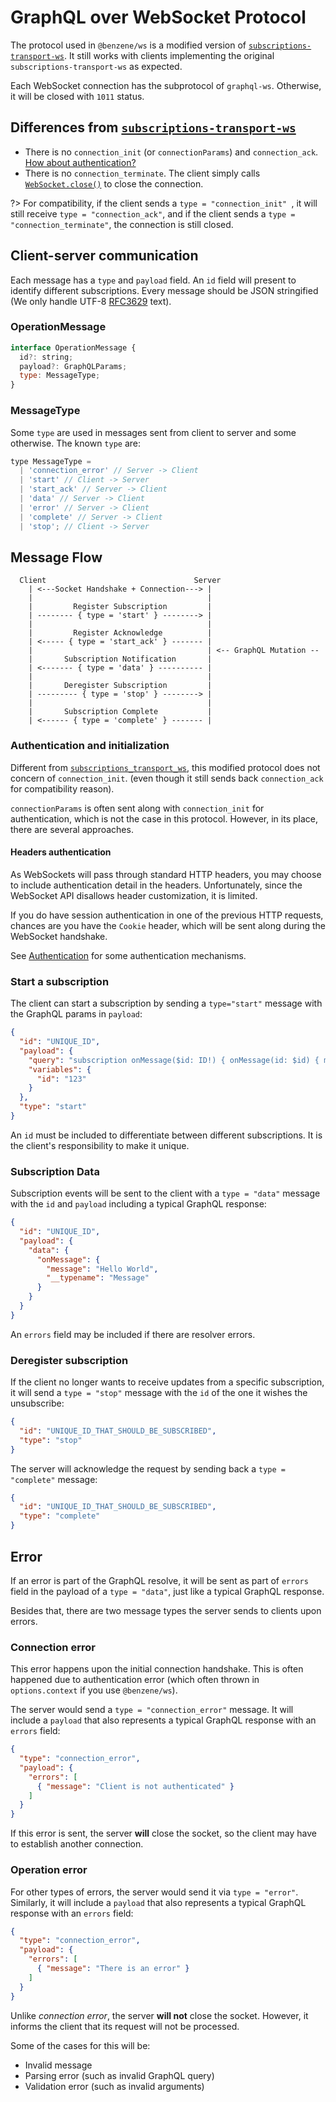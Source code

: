 # GraphQL over WebSocket Protocol

The protocol used in `@benzene/ws` is a modified version of [`subscriptions-transport-ws`](https://github.com/apollographql/subscriptions-transport-ws). It still works with clients implementing the original `subscriptions-transport-ws` as expected.

Each WebSocket connection has the subprotocol of `graphql-ws`. Otherwise, it will be closed with `1011` status.

## Differences from [`subscriptions-transport-ws`](https://github.com/apollographql/subscriptions-transport-ws)

- There is no `connection_init` (or `connectionParams`) and `connection_ack`. [How about authentication?](#authentication_and_initialization)
- There is no `connection_terminate`. The client simply calls [`WebSocket.close()`](https://developer.mozilla.org/en-US/docs/Web/API/WebSocket/close) to close the connection.

?> For compatibility, if the client sends a `type = "connection_init" `, it will still receive `type = "connection_ack"`, and if the client sends a `type = "connection_terminate"`, the connection is still closed.

## Client-server communication

Each message has a `type` and `payload` field. An `id` field will present to identify different subscriptions. Every message should be JSON stringified (We only handle UTF-8 [RFC3629](https://tools.ietf.org/html/rfc3629) text).

### OperationMessage

```js
interface OperationMessage {
  id?: string;
  payload?: GraphQLParams;
  type: MessageType;
}
```

### MessageType

Some `type` are used in messages sent from client to server and some otherwise. The known `type` are:

```js
type MessageType =
  | 'connection_error' // Server -> Client
  | 'start' // Client -> Server
  | 'start_ack' // Server -> Client
  | 'data' // Server -> Client
  | 'error' // Server -> Client
  | 'complete' // Server -> Client
  | 'stop'; // Client -> Server
```

## Message Flow

```
  Client                                 Server  
    | <---Socket Handshake + Connection---> |
    |                                       |
    |         Register Subscription         |
    | -------- { type = 'start' } --------> |
    |                                       |
    |         Register Acknowledge          |
    | <----- { type = 'start_ack' } ------- |
    |                                       | <-- GraphQL Mutation --
    |       Subscription Notification       |
    | <------- { type = 'data' } ---------- |
    |                                       | 
    |       Deregister Subscription         |
    | --------- { type = 'stop' } --------> |
    |                                       |    
    |       Subscription Complete           |
    | <------ { type = 'complete' } ------- |
```

### Authentication and initialization

Different from [`subscriptions_transport_ws`](https://github.com/apollographql/subscriptions-transport-ws/blob/master/PROTOCOL.md), this modified protocol does not concern of `connection_init`. (even though it still sends back `connection_ack` for compatibility reason).

`connectionParams` is often sent along with `connection_init` for authentication, which is not the case in this protocol. However, in its place, there are several approaches.

#### Headers authentication

As WebSockets will pass through standard HTTP headers, you may choose to include authentication detail in the headers. Unfortunately, since the WebSocket API disallows header customization, it is limited.

If you do have session authentication in one of the previous HTTP requests, chances are you have the `Cookie` header, which will be sent along during the WebSocket handshake.

See [Authentication](https://hoangvvo.github.io/benzene/#/ws/authentication) for some authentication mechanisms.

### Start a subscription

The client can start a subscription by sending a `type="start"` message with the GraphQL params in `payload`:

```json
{
  "id": "UNIQUE_ID",
  "payload": {
    "query": "subscription onMessage($id: ID!) { onMessage(id: $id) { message } }",
    "variables": {
      "id": "123"
    }
  },
  "type": "start"
}
```

An `id` must be included to differentiate between different subscriptions. It is the client's responsibility to make it unique.

### Subscription Data

Subscription events will be sent to the client with a `type = "data"` message with the `id` and `payload` including a typical GraphQL response:

```json
{
  "id": "UNIQUE_ID",
  "payload": {
    "data": {
      "onMessage": {
        "message": "Hello World",
        "__typename": "Message"
      }
    }
  }
}
```

An `errors` field may be included if there are resolver errors.

### Deregister subscription

If the client no longer wants to receive updates from a specific subscription, it will send a `type = "stop"` message with the `id` of the one it wishes the unsubscribe:

```json
{
  "id": "UNIQUE_ID_THAT_SHOULD_BE_SUBSCRIBED",
  "type": "stop"
}
```

The server will acknowledge the request by sending back a `type = "complete"` message:

```json
{
  "id": "UNIQUE_ID_THAT_SHOULD_BE_SUBSCRIBED",
  "type": "complete"
}
```

## Error

If an error is part of the GraphQL resolve, it will be sent as part of `errors` field in the payload of a `type = "data"`, just like a typical GraphQL response.

Besides that, there are two message types the server sends to clients upon errors.

### Connection error

This error happens upon the initial connection handshake. This is often happened due to authentication error (which often thrown in `options.context` if you use `@benzene/ws`).

The server would send a `type = "connection_error"` message. It will include a `payload` that also represents a typical GraphQL response with an `errors` field:

```json
{
  "type": "connection_error",
  "payload": {
    "errors": [
      { "message": "Client is not authenticated" }
    ]
  }
}
```

If this error is sent, the server **will** close the socket, so the client may have to establish another connection.

### Operation error

For other types of errors, the server would send it via `type = "error"`. Similarly, it will include a `payload` that also represents a typical GraphQL response with an `errors` field:

```json
{
  "type": "connection_error",
  "payload": {
    "errors": [
      { "message": "There is an error" }
    ]
  }
}
```

Unlike *connection error*, the server **will not** close the socket. However, it informs the client that its request will not be processed.

Some of the cases for this will be:

- Invalid message
- Parsing error (such as invalid GraphQL query)
- Validation error (such as invalid arguments)

